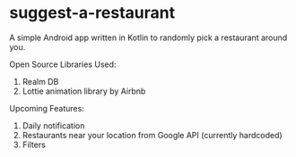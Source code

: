 # suggest-a-restaurant
A simple Android app written in Kotlin to randomly pick a restaurant around you.

Open Source Libraries Used: 

1. Realm DB
2. Lottie animation library by Airbnb

Upcoming Features: 

1. Daily notification
2. Restaurants near your location from Google API (currently hardcoded)
3. Filters
